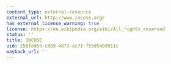 ```yaml
---
content_type: external-resource
external_url: http://www.incose.org/
has_external_license_warning: true
license: https://en.wikipedia.org/wiki/All_rights_reserved
status: ''
title: INCOSE
uid: 258fed6d-c8b9-4873-ac71-f55d54b9911c
wayback_url: ''
---
```

